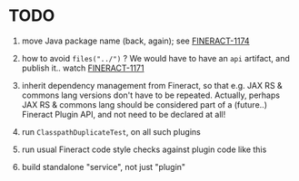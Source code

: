 # TODO

1. move Java package name (back, again); see [FINERACT-1174](https://issues.apache.org/jira/browse/FINERACT-1174)

1. how to avoid `files("../")` ?  We would have to have an `api` artifact, and publish it..
   watch [FINERACT-1171](https://issues.apache.org/jira/browse/FINERACT-1171)

1. inherit dependency management from Fineract, so that e.g.
   JAX RS & commons lang versions don't have to be repeated.
   Actually, perhaps JAX RS & commons lang should be considered
   part of a (future..) Fineract Plugin API, and not need to be declared at all!

1. run `ClasspathDuplicateTest`, on all such plugins

1. run usual Fineract code style checks against plugin code like this

1. build standalone "service", not just "plugin"
